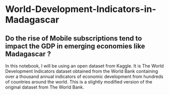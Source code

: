 # World-Development-Indicators-in-Madagascar


<h2>Do the rise of Mobile subscriptions tend to impact the GDP in emerging
economies like Madagascar ?</h2>

In this notebook, I will be using an open dataset from Kaggle. It is The World Development Indicators
dataset obtained from the World Bank containing over a thousand annual indicators of economic
development from hundreds of countries around the world.
This is a slightly modified version of the original dataset from The World Bank.
